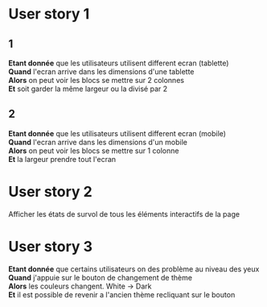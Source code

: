 # User story 1
## 1
**Etant donnée** que les utilisateurs utilisent different ecran (tablette)  
**Quand** l'ecran arrive dans les dimensions d'une tablette  
**Alors** on peut voir les blocs se mettre sur 2 colonnes  
**Et** soit garder la même largeur ou la divisé par 2

## 2
**Etant donnée** que les utilisateurs utilisent different ecran (mobile)  
**Quand** l'ecran arrive dans les dimensions d'un mobile  
**Alors** on peut voir les blocs se mettre sur 1 colonne  
**Et** la largeur prendre tout l'ecran

# User story 2
Afficher les états de survol de tous les éléments interactifs de la page

# User story 3
**Etant donnée** que certains utilisateurs on des problème au niveau des yeux  
**Quand** j'appuie sur le bouton de changement de thème  
**Alors** les couleurs changent. White -> Dark  
**Et** il est possible de revenir a l'ancien thème recliquant sur le bouton